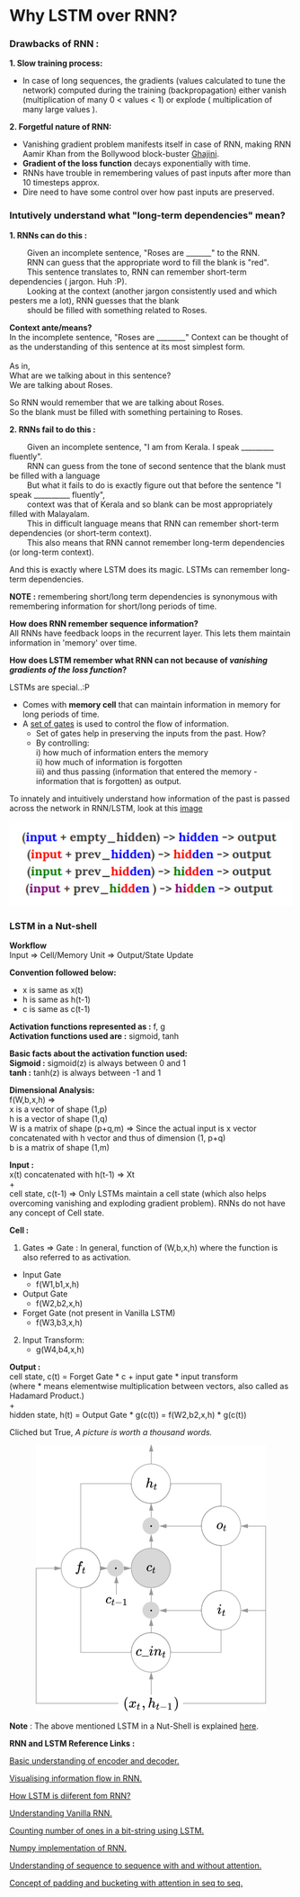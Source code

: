 # Why LSTM over RNN?

### Drawbacks of RNN :

**1. Slow training process:**
- In case of long sequences, the gradients (values calculated to tune the network) computed during the training (backpropagation) either vanish (multiplication of many 0 < values < 1)
or explode ( multiplication of many large values ).

**2. Forgetful nature of RNN:**
- Vanishing gradient problem manifests itself in case of RNN, making RNN Aamir Khan from the Bollywood block-buster [Ghajini](http://www.imdb.com/title/tt1166100/).
- **Gradient of the loss function** decays exponentially with time.
- RNNs have trouble in remembering values of past inputs after more than 10 timesteps approx.
- Dire need to have some control over how past inputs are preserved.

### Intutively understand what "long-term dependencies" mean?<br>

**1. RNNs can do this :**<br>

&nbsp;&nbsp;&nbsp;&nbsp;&nbsp;&nbsp;&nbsp;&nbsp;Given an incomplete sentence, "Roses are _______" to the RNN.<br>
&nbsp;&nbsp;&nbsp;&nbsp;&nbsp;&nbsp;&nbsp;&nbsp;RNN can guess that the appropriate word to fill the blank is "red".<br>
&nbsp;&nbsp;&nbsp;&nbsp;&nbsp;&nbsp;&nbsp;&nbsp;This sentence translates to, RNN can remember short-term dependencies ( jargon. Huh :P).<br>
&nbsp;&nbsp;&nbsp;&nbsp;&nbsp;&nbsp;&nbsp;&nbsp;Looking at the context (another jargon consistently used and which pesters me a lot), RNN guesses that the blank<br>
&nbsp;&nbsp;&nbsp;&nbsp;&nbsp;&nbsp;&nbsp;&nbsp;should be filled with something related
to Roses.<br>

**Context ante/means?**<br>
In the incomplete sentence, "Roses are ________" 
Context can be thought of as the understanding of this sentence at its most simplest form.<br><br>
As in,<br>
What are we talking about in this sentence?<br>
We are talking about Roses.<br>

So RNN would remember that we are talking about Roses.<br> So the blank must be filled with something pertaining to Roses.<br>

**2. RNNs fail to do this :**<br>

&nbsp;&nbsp;&nbsp;&nbsp;&nbsp;&nbsp;&nbsp;&nbsp;Given an incomplete sentence, "I am from Kerala. I speak _________ fluently".<br>
&nbsp;&nbsp;&nbsp;&nbsp;&nbsp;&nbsp;&nbsp;&nbsp;RNN can guess from the tone of second sentence that the blank must be filled with a language<br>
&nbsp;&nbsp;&nbsp;&nbsp;&nbsp;&nbsp;&nbsp;&nbsp;But what it fails to do is exactly figure out that before the sentence "I speak __________ fluently",<br> &nbsp;&nbsp;&nbsp;&nbsp;&nbsp;&nbsp;&nbsp;&nbsp;context was that of Kerala and so blank can be most appropriately filled with Malayalam.<br>
&nbsp;&nbsp;&nbsp;&nbsp;&nbsp;&nbsp;&nbsp;&nbsp;This in difficult language means that RNN can remember short-term dependencies (or short-term context).<br>
&nbsp;&nbsp;&nbsp;&nbsp;&nbsp;&nbsp;&nbsp;&nbsp;This also means that RNN cannot remember long-term dependencies (or long-term context).<br>

And this is exactly where LSTM does its magic. LSTMs can remember long-term dependencies.<br>

**NOTE :** remembering short/long term dependencies is synonymous with remembering information for short/long periods of time.<br>

**How does RNN remember sequence information?** <br>
All RNNs have feedback loops in the recurrent layer. This lets them maintain information in 'memory' over time.

<b>How does LSTM remember what RNN can not because of <i>vanishing gradients of the loss function</i>?</b>

LSTMs are special..:P
- Comes with **memory cell** that can maintain information in memory for long periods of time.
- A <u>set of gates</u> is used to control the flow of information.
	- Set of gates help in preserving the inputs from the past. How?
	- By controlling:<br>
		i) how much of information enters the memory<br>
		ii) how much of information is forgotten<br>
		iii) and thus passing (information that entered the memory - information that is forgotten) as output.<br>

To innately and intuitively understand how information of the past is passed across the network in RNN/LSTM, look at this [image](https://iamtrask.github.io/2015/11/15/anyone-can-code-lstm/)<br>
<p align="center">
	<img src="https://github.com/PollenJain/LSTM_Tensorflow/blob/master/hidden_layer_recurrence.png">
</p>

### LSTM in a Nut-shell

**Workflow**<br>
Input => Cell/Memory Unit => Output/State Update

**Convention followed below:**
- x is same as x(t)
- h is same as h(t-1)
- c is same as c(t-1)


**Activation functions represented as :** f, g<br>
**Activation functions used are :** sigmoid, tanh<br>

**Basic facts about the activation function used:**<br>
**Sigmoid :** sigmoid(z) is always between 0 and 1<br>
**tanh :** tanh(z) is always between -1 and 1<br>

**Dimensional Analysis:**<br>
f(W,b,x,h) => <br>
	    x is a vector of shape (1,p)<br>
	    h is a vector of shape (1,q)<br>
	    W is a matrix of shape (p+q,m) => Since the actual input is x vector concatenated with h vector and thus of dimension (1, p+q)<br>
	    b is a matrix of shape (1,m)<br>
	
**Input :**<br>
x(t) concatenated with h(t-1) => Xt<br>
		+<br>
cell state, c(t-1) => Only LSTMs maintain a cell state (which also helps overcoming vanishing and exploding gradient problem). RNNs do not have any concept of Cell state.<br>

	  

**Cell :**<br>
1. Gates => Gate : In general, function of (W,b,x,h) where the function is also referred to as activation.<br>
 - Input Gate <br>
	- f(W1,b1,x,h) <br>
 - Output Gate <br>
	- f(W2,b2,x,h) <br>
 - Forget Gate (not present in Vanilla LSTM) <br>
	- f(W3,b3,x,h) <br>
       
2. Input Transform:<br>
	- g(W4,b4,x,h)<br>
	

**Output :**<br>
cell state, c(t) = Forget Gate * c + input gate * input transform<br> 
(where * means elementwise multiplication between vectors, also called as Hadamard Product.)<br>
	+<br>
hidden state, h(t) = Output Gate * g(c(t)) = f(W2,b2,x,h) * g(c(t))<br>

Cliched but True, *A picture is worth a thousand words.*<br>
<p align="center">
	<img src="https://github.com/PollenJain/LSTM_Tensorflow/blob/master/mathematics_of_lstm.png">
</p>

__Note__ : The above mentioned LSTM in a Nut-Shell is explained [here](https://apaszke.github.io/lstm-explained.html).

**RNN and LSTM Reference Links :**

[Basic understanding of encoder and decoder.](https://github.com/ematvey/tensorflow-seq2seq-tutorials/blob/master/1-seq2seq.ipynb)<br>

[Visualising information flow in RNN.](https://iamtrask.github.io/2015/11/15/anyone-can-code-lstm/)<br>

[How LSTM is diiferent fom RNN?](http://colah.github.io/posts/2015-08-Understanding-LSTMs/)<br>

[Understanding Vanilla RNN.](http://www.wildml.com/2015/09/recurrent-neural-networks-tutorial-part-1-introduction-to-rnns/)<br>

[Counting number of ones in a bit-string using LSTM.](http://monik.in/a-noobs-guide-to-implementing-rnn-lstm-using-tensorflow/)<br>

[Numpy implementation of RNN.](https://gist.github.com/karpathy/d4dee566867f8291f086)<br>

[Understanding of sequence to sequence with and without attention.](https://indico.io/blog/sequence-modeling-neuralnets-part1/)<br>

[Concept of padding and bucketing with attention in seq to seq.](http://suriyadeepan.github.io/2016-06-28-easy-seq2seq/)






















	








